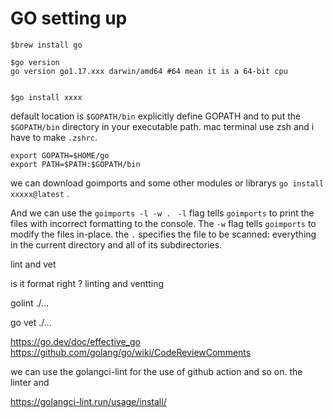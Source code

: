 
# GO setting up 

```
$brew install go 

$go version 
go version go1.17.xxx darwin/amd64 #64 mean it is a 64-bit cpu


$go install xxxx 
```


default location is `$GOPATH/bin` explicitly define GOPATH and to put the `$GOPATH/bin` directory in your executable path. mac terminal use zsh and i have to make `.zshrc`. 


```
export GOPATH=$HOME/go
export PATH=$PATH:$GOPATH/bin
```

we can download goimports and some other modules or librarys `go install xxxxx@latest` . 

And we can use the `goimports -l -w . ` `-l` flag  tells `goimports` to print the files with  incorrect formatting to the console. 
The `-w` flag tells `goimports` to modify the files in-place. the `.` specifies  the file to be scanned: everything in the current directory and all of its subdirectories.

lint and vet 

is it format right ? 
linting and ventting 

golint ./...

go vet ./...

https://go.dev/doc/effective_go
https://github.com/golang/go/wiki/CodeReviewComments

we can use the golangci-lint for the use of github action and so on. 
the linter and 

https://golangci-lint.run/usage/install/

 
